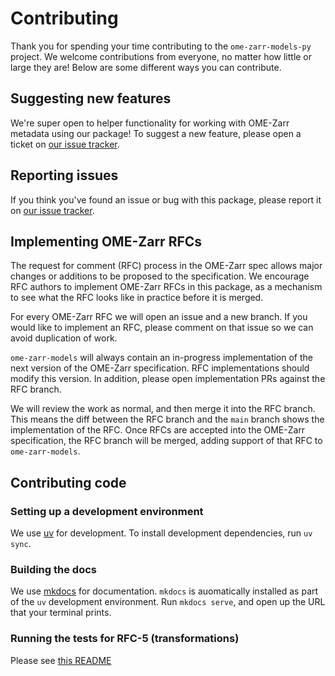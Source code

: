 # Contributing

Thank you for spending your time contributing to the `ome-zarr-models-py` project.
We welcome contributions from everyone, no matter how little or large they are!
Below are some different ways you can contribute.

## Suggesting new features

We're super open to helper functionality for working with OME-Zarr metadata using our package!
To suggest a new feature, please open a ticket on [our issue tracker](https://github.com/ome-zarr-models/ome-zarr-models-py).

## Reporting issues

If you think you've found an issue or bug with this package, please report it on [our issue tracker](https://github.com/ome-zarr-models/ome-zarr-models-py).

## Implementing OME-Zarr RFCs

The request for comment (RFC) process in the OME-Zarr spec allows major changes or additions to be proposed to the specification.
We encourage RFC authors to implement OME-Zarr RFCs in this package, as a mechanism to see what the RFC looks like in practice before it is merged.

For every OME-Zarr RFC we will open an issue and a new branch.
If you would like to implement an RFC, please comment on that issue so we can avoid duplication of work.

`ome-zarr-models` will always contain an in-progress implementation of the next version of the OME-Zarr specification.
RFC implementations should modify this version.
In addition, please open implementation PRs against the RFC branch.

We will review the work as normal, and then merge it into the RFC branch.
This means the diff between the RFC branch and the `main` branch shows the implementation of the RFC.
Once RFCs are accepted into the OME-Zarr specification, the RFC branch will be merged, adding support of that RFC to `ome-zarr-models`.

## Contributing code

### Setting up a development environment

We use [uv](https://docs.astral.sh/uv/) for development.
To install development dependencies, run `uv sync`.

### Building the docs

We use [mkdocs](https://www.mkdocs.org/) for documentation.
`mkdocs` is auomatically installed as part of the `uv` development environment.
Run `mkdocs serve`, and open up the URL that your terminal prints.

### Running the tests for RFC-5 (transformations)

Please see [this README](tests/_rfc5_transforms/data_rfc5/README.md)